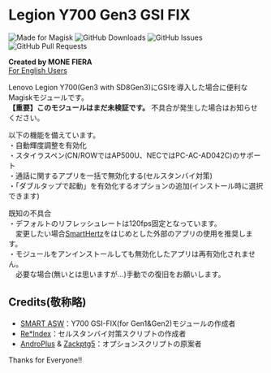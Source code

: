 # Legion Y700 Gen3 GSI FIX
![Made for Magisk](https://img.shields.io/badge/Made%20for-Magisk-teal?style=for-the-badge&logo=magisk)
![GitHub Downloads](https://img.shields.io/github/downloads/monefiera/Legion-Y700-Gen3-GSI-FIX/total?color=green&style=for-the-badge&logo=github)
![GitHub Issues](https://img.shields.io/github/issues/monefiera/Legion-Y700-Gen3-GSI-FIX?style=for-the-badge&logo=github)
![GitHub Pull Requests](https://img.shields.io/github/issues-pr/monefiera/Legion-Y700-Gen3-GSI-FIX?style=for-the-badge&logo=github)  

**Created by MONE FIERA**  
[For English Users](https://github.com/monefiera/Legion-Y700-Gen3-GSI-FIX/blob/main/README_EN.md)  

Lenovo Legion Y700(Gen3 with SD8Gen3)にGSIを導入した場合に便利なMagiskモジュールです。  
**【重要】このモジュールはまだ未検証です。** 不具合が発生した場合はお知らせください。  

以下の機能を備えています。  
・自動輝度調整を有効化  
・スタイラスペン(CN/ROWではAP500U、NECではPC-AC-AD042C)のサポート  
・通話に関するアプリを一括で無効化する(セルスタンバイ対策)  
・「ダブルタップで起動」を有効化するオプションの追加(インストール時に選択できます)  

既知の不具合  
・デフォルトのリフレッシュレートは120fps固定となっています。  
　変更したい場合[SmartHertz](https://play.google.com/store/apps/details?id=com.naprzod.smarthertz)をはじめとした外部のアプリの使用を推奨します。  
・モジュールをアンインストールしても無効化したアプリは再有効化されません。  
　必要な場合(無いとは思いますが…)手動での復旧をお願いします。  

## Credits(敬称略)  
- [SMART ASW](https://smartasw.com/)：Y700 GSI-FIX(for Gen1&Gen2)モジュールの作成者  
- [Re*Index](https://reindex-ot.github.io/)：セルスタンバイ対策スクリプトの作成者  
- [AndroPlus](https://androplus.jp/) & [Zackptg5](https://zackptg5.com/)：オプションスクリプトの原案者
<!-- - [Treble Droid Team](https://github.com/TrebleDroid)：磁気カバー有効化への協力  -->

Thanks for Everyone!!
